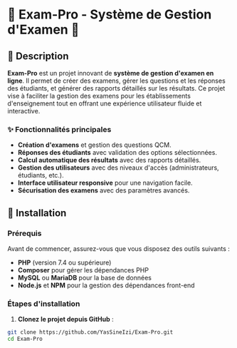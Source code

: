 # 🌟 **Exam-Pro** - Système de Gestion d'Examen 🌟

## 📜 Description

**Exam-Pro** est un projet innovant de **système de gestion d'examen en ligne**. Il permet de créer des examens, gérer les questions et les réponses des étudiants, et générer des rapports détaillés sur les résultats. Ce projet vise à faciliter la gestion des examens pour les établissements d'enseignement tout en offrant une expérience utilisateur fluide et interactive.

### ✨ Fonctionnalités principales
- **Création d'examens** et gestion des questions QCM.
- **Réponses des étudiants** avec validation des options sélectionnées.
- **Calcul automatique des résultats** avec des rapports détaillés.
- **Gestion des utilisateurs** avec des niveaux d'accès (administrateurs, étudiants, etc.).
- **Interface utilisateur responsive** pour une navigation facile.
- **Sécurisation des examens** avec des paramètres avancés.

## 🚀 Installation

### Prérequis
Avant de commencer, assurez-vous que vous disposez des outils suivants :

- **PHP** (version 7.4 ou supérieure)
- **Composer** pour gérer les dépendances PHP
- **MySQL** ou **MariaDB** pour la base de données
- **Node.js** et **NPM** pour la gestion des dépendances front-end

### Étapes d'installation

1. **Clonez le projet depuis GitHub** :

```bash
git clone https://github.com/YasSineIzi/Exam-Pro.git
cd Exam-Pro
